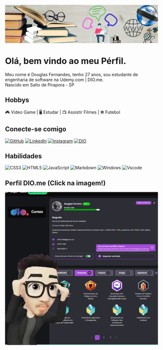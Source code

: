 ![texto alternativo - alt](imagem/perfil.jpeg)

# Olá, bem vindo ao meu Pérfil.
 Meu nome é Douglas Fernandes, tenho 27 anos, sou estudante de engenharia de software na Udemy.com | DIO.me.<br>
Nascido em Salto de Pirapora - SP<br>

## **Hobbys**

<div style=text-inline>
 🎮 Video Game 
| 🖥️ Estudar 
| 📺 Assistir Filmes 
| ⚽ Futebol
</div>

## **Conecte-se comigo**

[![GitHub](https://img.shields.io/badge/GitHub-000?style=for-the-badge&logo=GitHub)](https://github.com/DoughFernandes)
[![LinkedIn](https://img.shields.io/badge/LinkedIn-000?style=for-the-badge&logo=linkedin&logoColor=0E76A8)](https://www.linkedin.com/in/douglas-fernandes-616068287/)
[![Instagram](https://img.shields.io/badge/Instagram-000?style=for-the-badge&logo=instagram)](https://instagram.com/dooughsouza?utm_source=qr&igshid=OGIxMTE0OTdkZA==)
[![DIO](https://img.shields.io/badge/DIGITAL_INNOVATION_ONE-000?style=for-the-badge)](https://www.dio.me/users/dfdsf1996)




## **Habilidades**

![CSS3](https://img.shields.io/badge/CSS3-000?style=for-the-badge&logo=css3&logoColor=264CE4)
![HTML5](https://img.shields.io/badge/HTML5-000?style=for-the-badge&logo=html5)
![JavaScript](https://img.shields.io/badge/JavaScript-black?style=for-the-badge&logo=javascript&logoColor=yellow)
![Markdown](https://img.shields.io/badge/Markdown-000?style=for-the-badge&logo=markdown)
![Windows](https://img.shields.io/badge/Windows-000?style=for-the-badge&logo=windows&logoColor=2CA5E0)
![Vscode](https://img.shields.io/badge/Vscode-black?style=for-the-badge&logo=visual-studio-code&logoColor=007ACC)

## Perfil DIO.me (Click na imagem!)
<a href="https://www.dio.me/users/dfdsf1996"><img src="imagem/dio-me-perfil.jpeg" alt=""></a>
